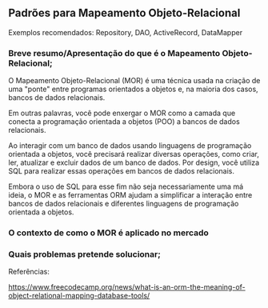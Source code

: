 ## Padrões para Mapeamento Objeto-Relacional 

Exemplos recomendados: Repository, DAO, ActiveRecord, DataMapper

### Breve resumo/Apresentação do que é o Mapeamento Objeto-Relacional;

O Mapeamento Objeto-Relacional (MOR) é uma técnica usada na criação de uma "ponte" entre programas orientados a objetos e, na maioria dos casos, bancos de dados relacionais.

Em outras palavras, você pode enxergar o MOR como a camada que conecta a programação orientada a objetos (POO) a bancos de dados relacionais.

Ao interagir com um banco de dados usando linguagens de programação orientada a objetos, você precisará realizar diversas operações, como criar, ler, atualizar e excluir dados de um banco de dados. Por design, você utiliza SQL para realizar essas operações em bancos de dados relacionais.

Embora o uso de SQL para esse fim não seja necessariamente uma má ideia, o MOR e as ferramentas ORM ajudam a simplificar a interação entre bancos de dados relacionais e diferentes linguagens de programação orientada a objetos.

### O contexto de como o MOR é aplicado no mercado

### Quais problemas pretende solucionar;

Referências:

https://www.freecodecamp.org/news/what-is-an-orm-the-meaning-of-object-relational-mapping-database-tools/

